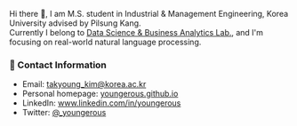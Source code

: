 Hi there 👋, I am M.S. student in Industrial & Management Engineering, Korea University advised by Pilsung Kang. <br>
Currently I belong to [Data Science & Business Analytics Lab.](http://dsba.korea.ac.kr/), and I'm focusing on real-world natural language processing.

### 📌 Contact Information

- Email: takyoung_kim@korea.ac.kr <br>
- Personal homepage: [youngerous.github.io](https://youngerous.github.io) <br>
- LinkedIn: www.linkedin.com/in/youngerous <br>
- Twitter: [@_youngerous](https://twitter.com/_youngerous)
